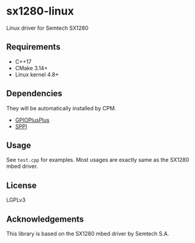 # sx1280-linux
Linux driver for Semtech SX1280

## Requirements
- C++17
- CMake 3.14+
- Linux kernel 4.8+

## Dependencies
They will be automatically installed by CPM.

- [GPIOPlusPlus](https://github.com/YukiWorkshop/GPIOPlusPlus)
- [SPPI](https://github.com/YukiWorkshop/SPPI)


## Usage
See `test.cpp` for examples.
Most usages are exactly same as the SX1280 mbed driver.

## License
LGPLv3

## Acknowledgements
This library is based on the SX1280 mbed driver by Semtech S.A.  